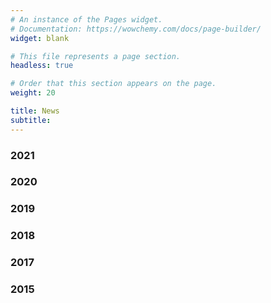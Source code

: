 ```yaml
---
# An instance of the Pages widget.
# Documentation: https://wowchemy.com/docs/page-builder/
widget: blank

# This file represents a page section.
headless: true

# Order that this section appears on the page.
weight: 20

title: News
subtitle:
---
```


### 2021

### 2020

### 2019

### 2018

### 2017

### 2015
